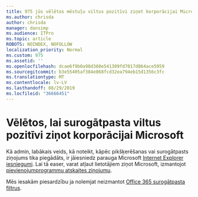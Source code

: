 ```yaml
---
title: 975 jūs vēlētos mēstuļu viltus pozitīvi ziņot korporācijai Microsoft?
ms.author: chrisda
author: chrisda
manager: dansimp
ms.audience: ITPro
ms.topic: article
ROBOTS: NOINDEX, NOFOLLOW
localization_priority: Normal
ms.custom: 975
ms.assetid: ''
ms.openlocfilehash: dcae6f9b0a98d360e541309fd7017d864ace5959
ms.sourcegitcommit: b3e55405af384e868fcd32ea794eb15d1356c3fc
ms.translationtype: MT
ms.contentlocale: lv-LV
ms.lasthandoff: 08/29/2019
ms.locfileid: "36666451"
---
```

# <a name="would-you-like-to-report-a-spam-false-positive-to-microsoft"></a>Vēlētos, lai surogātpasta viltus pozitīvi ziņot korporācijai Microsoft

Kā admin, labākais veids, kā noteikt, kāpēc pikšķerēšanas vai surogātpasts ziņojums tika piegādāts, ir jāiesniedz parauga Microsoft [Internet Explorer iesniegumi](https://protection.office.com/reportsubmission). Lai tā easer, varat atļaut lietotājiem ziņot Microsoft, izmantojot [pievienojumprogrammu atskaites ziņojumu](https://appsource.microsoft.com/product/office/WA104381180?src=office&tab=Overview).

Mēs iesakām piesardzību ja nolemjat neizmantot [Office 365 surogātpasta filtrus](https://docs.microsoft.com/exchange/troubleshoot/antispam/cautions-against-bypassing-spam-filters).
